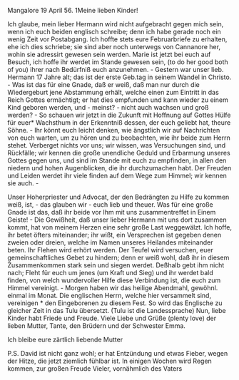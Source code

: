  Mangalore 19 April 56.
1Meine lieben Kinder!

Ich glaube, mein lieber Hermann wird nicht aufgebracht gegen mich sein, wenn ich euch beiden englisch schreibe; denn ich habe gerade noch ein wenig Zeit vor Postabgang. Ich hoffte stets eure Februarbriefe zu erhalten, ehe ich dies schriebe; sie sind aber noch unterwegs von Cannanore her, wohin sie adressirt gewesen sein werden. Marie ist jetzt bei euch auf Besuch, ich hoffe ihr werdet im Stande gewesen sein, (to do her good both of you) ihrer nach Bedürfniß euch anzunehmen. - Gestern war unser lieb. Hermann 17 Jahre alt; das ist der erste Geb.tag in seinem Wandel in Christo. - Was ist das für eine Gnade, daß er weiß, daß man nur durch die Wiedergeburt jene Abstammung erhält, welche einen zum Eintritt in das Reich Gottes ermächtigt; er hat dies empfunden und kann wieder zu einem Kind geboren werden, und - meinst? - nicht auch wachsen und groß werden? - So schauen wir jetzt in die Zukunft mit Hoffnung auf Gottes Hülfe für euer* Wachsthum in der Erkenntniß dessen, der euch geliebt hat, theure Söhne. - Ihr könnt euch leicht denken, wie ängstlich wir auf Nachrichten von euch warten, um zu hören und zu beobachten, wie ihr beide zum Herrn stehet. Verberget nichts vor uns; wir wissen, was Versuchungen sind, und Rückfälle; wir kennen die große unendliche Geduld und Erbarmung unseres Gottes gegen uns, und sind im Stande mit euch zu empfinden, in allen den niedern und hohen Augenblicken, die ihr durchzumachen habt. Der Freuden und Leiden werdet ihr viele finden auf dem Wege zum Himmel; wir kennen sie auch. -

Unser Hoherpriester und Advocat, der den Bedrängten zu Hilfe zu kommen weiß, ist, - das glauben wir - euch lieb und theuer. Was für eine große Gnade ist das, daß ihr beide vor Ihm mit uns zusammentreffet in Einem Geiste! - Die Gewißheit, daß unser lieber Hermann mit uns dort zusammen kommt, hat von meinem Herzen eine sehr große Last weggewälzt. Ich hoffe, ihr betet öfters miteinander; ihr wißt, ein Versprechen ist gegeben denen zweien oder dreien, welche im Namen unseres Heilandes miteinander beten. Ihr Flehen wird erhört werden. Der Teufel wird versuchen, euer gemeinschaftliches Gebet zu hindern; denn er weiß wohl, daß ihr in diesem Zusammenkommen stark sein und siegen werdet. Deßhalb gebt ihm nicht nach; Fleht für euch um jenes (um Kraft und Sieg) und ihr werdet bald finden, von welch wundervoller Hilfe diese Verbindung ist, die euch zum Himmel vereinigt. - 
Morgen haben wir das heilige Abendmahl, gewöhnl. einmal im Monat. Die englischen Herrn, welche hier versammelt sind, vereinigen <sich mit>* den Eingeborenen zu diesem Fest. So wird das Englische zu gleicher Zeit in das Tulu übersetzt. (Tulu ist die Landessprache) Nun, liebe Kinder habt Friede und Freude. Viele Liebe und Grüße (plenty love) der lieben Mutter, Tante, den Brüdern und der Schwester Emma.

 Ich bleibe eure zärtlich liebende Mutter

P.S. David ist nicht ganz wohl; er hat Entzündung und etwas Fieber, wegen der Hitze, die jetzt ziemlich fühlbar ist. In einigen Wochen wird Regen kommen, zur großen Freude Vieler, vornähmlich des Vaters

